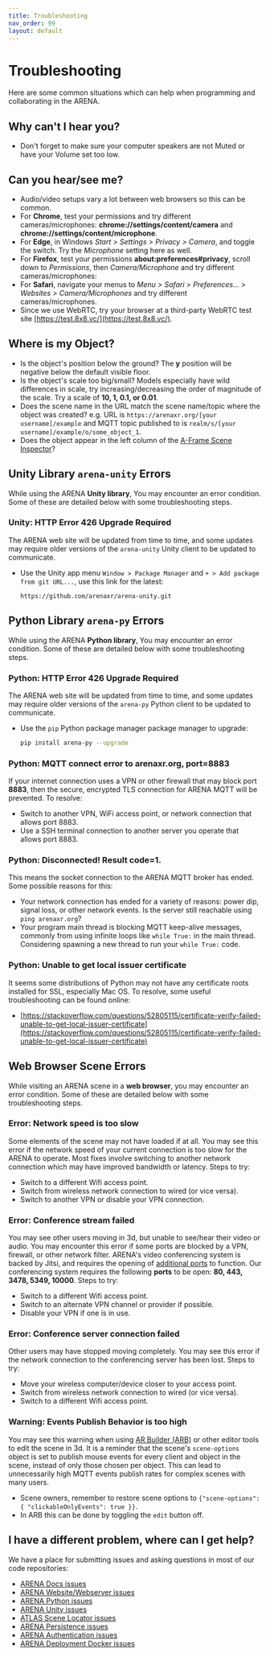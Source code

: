 ```yaml
---
title: Troubleshooting
nav_order: 99
layout: default
---
```


# Troubleshooting
Here are some common situations which can help when programming and collaborating in the ARENA.

## Why can't I hear you?
- Don't forget to make sure your computer speakers are not Muted or have your Volume set too low.

## Can you hear/see me?
- Audio/video setups vary a lot between web browsers so this can be common.
- For **Chrome**, test your permissions and try different cameras/microphones: **chrome://settings/content/camera** and **chrome://settings/content/microphone**.
- For **Edge**, in Windows *Start > Settings > Privacy > Camera*, and toggle the switch. Try the *Microphone* setting here as well.
- For **Firefox**, test your permissions **about:preferences#privacy**, scroll down to *Permissions*, then *Camera/Microphone* and try different cameras/microphones:
- For **Safari**, navigate your menus to *Menu > Safari > Preferences... > Websites > Camera/Microphones* and try different cameras/microphones.
- Since we use WebRTC, try your browser at a third-party WebRTC test site [https://test.8x8.vc/](https://test.8x8.vc/).

## Where is my Object?
- Is the object's position below the ground? The **y** position will be negative below the default visible floor.
- Is the object's scale too big/small? Models especially have wild differences in scale, try increasing/decreasing the order of magnitude of the scale. Try a scale of **10, 1, 0.1, or 0.01**.
- Does the scene name in the URL match the scene name/topic where the object was created? e.g. URL is `https://arenaxr.org/[your username]/example` and MQTT topic published to is `realm/s/[your username]/example/o/some_object_1`.
- Does the object appear in the left column of the [A-Frame Scene Inspector](https://aframe.io/docs/1.5.0/introduction/visual-inspector-and-dev-tools.html)?

## Unity Library `arena-unity` Errors
While using the ARENA **Unity library**, You may encounter an error condition. Some of these are detailed below with some troubleshooting steps.

### Unity: HTTP Error 426 Upgrade Required
The ARENA web site will be updated from time to time, and some updates may require older versions of the `arena-unity` Unity client to be updated to communicate.
- Use the Unity app menu `Window > Package Manager` and `+ > Add package from git URL...`, use this link for the latest:
    ```
    https://github.com/arenaxr/arena-unity.git
    ```

## Python Library `arena-py` Errors
While using the ARENA **Python library**, You may encounter an error condition. Some of these are detailed below with some troubleshooting steps.

### Python: HTTP Error 426 Upgrade Required
The ARENA web site will be updated from time to time, and some updates may require older versions of the `arena-py` Python client to be updated to communicate.
- Use the `pip` Python package manager package manager to upgrade:
    ```bash
    pip install arena-py --upgrade
    ```

### Python: MQTT connect error to arenaxr.org, port=8883
If your internet connection uses a VPN or other firewall that may block port **8883**, then the secure, encrypted TLS connection for ARENA MQTT will be prevented. To resolve:
- Switch to another VPN, WiFi access point, or network connection that allows port 8883.
- Use a SSH terminal connection to another server you operate that allows port 8883.

### Python: Disconnected! Result code=1.
This means the socket connection to the ARENA MQTT broker has ended. Some possible reasons for this:
- Your network connection has ended for a variety of reasons: power dip, signal loss, or other network events. Is the server still reachable using `ping arenaxr.org`?
- Your program main thread is blocking MQTT keep-alive messages, commonly from using infinite loops like `while True:` in the main thread. Considering spawning a new thread to run your `while True:` code.

### Python: Unable to get local issuer certificate
It seems some distributions of Python may not have any certificate roots installed for SSL, especially Mac OS. To resolve, some useful troubleshooting can be found online:
- [https://stackoverflow.com/questions/52805115/certificate-verify-failed-unable-to-get-local-issuer-certificate](https://stackoverflow.com/questions/52805115/certificate-verify-failed-unable-to-get-local-issuer-certificate)

## Web Browser Scene Errors
While visiting an ARENA scene in a **web browser**, you may encounter an error condition. Some of these are detailed below with some troubleshooting steps.

### Error: Network speed is too slow
Some elements of the scene may not have loaded if at all. You may see this error if the network speed of your current connection is too slow for the ARENA to operate. Most fixes involve switching to another network connection which may have improved bandwidth or latency. Steps to try:
- Switch to a different Wifi access point.
- Switch from wireless network connection to wired (or vice versa).
- Switch to another VPN or disable your VPN connection.

### Error: Conference stream failed
You may see other users moving in 3d, but unable to see/hear their video or audio. You may encounter this error if some ports are blocked by a VPN, firewall, or other network filter. ARENA's video conferencing system is backed by Jitsi, and requires the opening of [additional ports](https://jitsi.github.io/handbook/docs/devops-guide/devops-guide-quickstart#setup-and-configure-your-firewall) to function. Our conferencing system requires the following **ports** to be open: **80, 443, 3478, 5349, 10000**. Steps to try:
- Switch to a different Wifi access point.
- Switch to an alternate VPN channel or provider if possible.
- Disable your VPN if one is in use.

### Error: Conference server connection failed
Other users may have stopped moving completely. You may see this error if the network connection to the conferencing server has been lost. Steps to try:
- Move your wireless computer/device closer to your access point.
- Switch from wireless network connection to wired (or vice versa).
- Switch to a different Wifi access point.

### Warning: Events Publish Behavior is too high
You may see this warning when using [AR Builder (ARB)](tools/authoring) or other editor tools to edit the scene in 3d. It is a reminder that the scene's `scene-options` object is set to publish mouse events for every client and object in the scene, instead of only those chosen per object. This can lead to unnecessarily high MQTT events publish rates for complex scenes with many users.
- Scene owners, remember to restore scene options to `{"scene-options": { "clickableOnlyEvents": true }}`.
- In ARB this can be done by toggling the `edit` button off.

## I have a different problem, where can I get help?
We have a place for submitting issues and asking questions in most of our code repositories:
- [ARENA Docs issues](https://github.com/arenaxr/arena-docs/issues)
- [ARENA Website/Webserver issues](https://github.com/arenaxr/arena-web-core/issues)
- [ARENA Python issues](https://github.com/arenaxr/arena-py/issues)
- [ARENA Unity issues](https://github.com/arenaxr/arena-unity/issues)
- [ATLAS Scene Locator issues](https://github.com/arenaxr/ATLAS/issues)
- [ARENA Persistence issues](https://github.com/arenaxr/arena-persist/issues)
- [ARENA Authentication issues](https://github.com/arenaxr/arena-account/issues)
- [ARENA Deployment Docker issues](https://github.com/arenaxr/arena-services-docker/issues)
